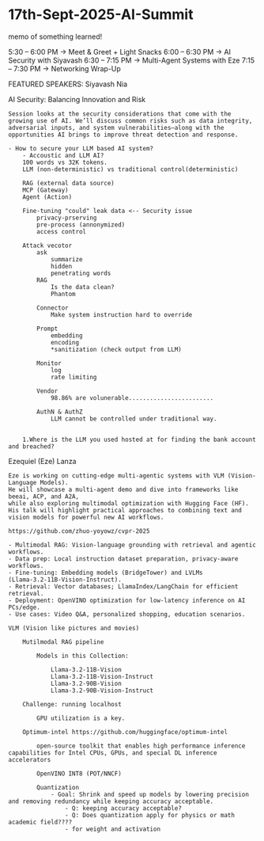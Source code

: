# 17th-Sept-2025-AI-Summit
memo of something learned!

5:30 – 6:00 PM → Meet & Greet + Light Snacks
6:00 – 6:30 PM → AI Security with Siyavash
6:30 – 7:15 PM → Multi-Agent Systems with Eze
7:15 – 7:30 PM → Networking Wrap-Up

FEATURED SPEAKERS:
Siyavash Nia

AI Security: Balancing Innovation and Risk

    Session looks at the security considerations that come with the growing use of AI. We’ll discuss common risks such as data integrity, adversarial inputs, and system vulnerabilities—along with the opportunities AI brings to improve threat detection and response.

    - How to secure your LLM based AI system?
        - Accoustic and LLM AI?
        100 words vs 32K tokens.
        LLM (non-deterministic) vs traditional control(deterministic)

        RAG (external data source)
        MCP (Gateway)
        Agent (Action)

        Fine-tuning "could" leak data <-- Security issue
            privacy-prserving
            pre-process (annonymized)
            access control

        Attack vecotor
            ask
                summarize
                hidden
                penetrating words
            RAG
                Is the data clean?
                Phantom

            Connector
                Make system instruction hard to override

            Prompt
                embedding
                encoding
                *sanitization (check output from LLM)

            Monitor
                log
                rate limiting

            Vendor
                98.86% are volunerable........................

            AuthN & AuthZ
                LLM cannot be controlled under traditional way.

    
        1.Where is the LLM you used hosted at for finding the bank account and breached?

Ezequiel (Eze) Lanza

    Eze is working on cutting-edge multi-agentic systems with VLM (Vision-Language Models).
    He will showcase a multi-agent demo and dive into frameworks like beeai, ACP, and A2A, 
    while also exploring multimodal optimization with Hugging Face (HF).
    His talk will highlight practical approaches to combining text and vision models for powerful new AI workflows.

    https://github.com/zhuo-yoyowz/cvpr-2025

    - Multimodal RAG: Vision-language grounding with retrieval and agentic workflows.
    - Data prep: Local instruction dataset preparation, privacy-aware workflows.
    - Fine-tuning: Embedding models (BridgeTower) and LVLMs (Llama‑3.2‑11B‑Vision‑Instruct).
    - Retrieval: Vector databases; LlamaIndex/LangChain for efficient retrieval.
    - Deployment: OpenVINO optimization for low-latency inference on AI PCs/edge.
    - Use cases: Video Q&A, personalized shopping, education scenarios.

    VLM (Vision like pictures and movies)

        Mutilmodal RAG pipeline

            Models in this Collection:

                Llama-3.2-11B-Vision
                Llama-3.2-11B-Vision-Instruct
                Llama-3.2-90B-Vision
                Llama-3.2-90B-Vision-Instruct

        Challenge: running localhost

            GPU utilization is a key.

        Optimum-intel https://github.com/huggingface/optimum-intel
            
            open-source toolkit that enables high performance inference capabilities for Intel CPUs, GPUs, and special DL inference accelerators 

            OpenVINO INT8 (POT/NNCF)

            Quantization
                - Goal: Shrink and speed up models by lowering precision and removing redundancy while keeping accuracy acceptable.
                    - Q: keeping accuracy acceptable?
                    - Q: Does quantization apply for physics or math academic field????
                    - for weight and activation

